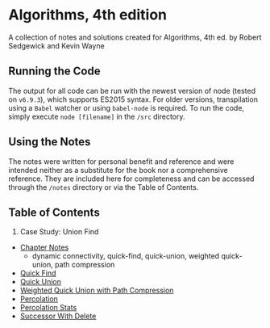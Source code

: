 # Algorithms, 4th edition
A collection of notes and solutions created for Algorithms, 4th ed. by Robert Sedgewick and Kevin Wayne

## Running the Code
The output for all code can be run with the newest version of node (tested on `v6.9.3`), which supports ES2015 syntax.
For older versions, transpilation using a `Babel` watcher or using `babel-node` is required. To run the code, simply 
execute `node [filename]` in the `/src` directory.

## Using the Notes
The notes were written for personal benefit and reference and were intended neither as a substitute for the book nor a comprehensive reference. They are included here for completeness and can be accessed through the `/notes` directory or via the Table of Contents.

## Table of Contents
1. Case Study: Union Find
  - [Chapter Notes](https://github.com/chrswt/algorithms-sedgewick/blob/master/notes/1.5-union-find.md)
    - dynamic connectivity, quick-find, quick-union, weighted quick-union, path compression
  - [Quick Find](https://github.com/chrswt/algorithms-sedgewick/blob/master/src/union-find/quickFind.js)
  - [Quick Union](https://github.com/chrswt/algorithms-sedgewick/blob/master/src/union-find/quickFind.js)
  - [Weighted Quick Union with Path Compression](https://github.com/chrswt/algorithms-sedgewick/blob/master/src/union-find/quickFind.js)
  - [Percolation](https://github.com/chrswt/algorithms-sedgewick/blob/master/src/percolation/percolation.js)
  - [Percolation Stats](https://github.com/chrswt/algorithms-sedgewick/blob/master/src/percolation/percolationStats.js)
  - [Successor With Delete](https://github.com/chrswt/algorithms-sedgewick/blob/master/src/interview-problems/successorWithDelete.js)